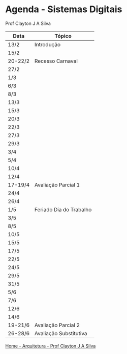# Agenda - Sistemas Digitais
Prof Clayton J A Silva

| Data | Tópico |
| ---- | ------ |
| 13/2 | Introdução | 
| 15/2 | |
| 20-22/2 | Recesso Carnaval |
| 27/2 | |
| 1/3 | |
| 6/3 | |
| 8/3 | |
| 13/3 | |
| 15/3 | |
| 20/3 | |
| 22/3 | |
| 27/3 | |
| 29/3 | |
| 3/4 | |
| 5/4 | |
| 10/4 | |
| 12/4 | |
| 17-19/4 | Avaliação Parcial 1 |
| 24/4 | |
| 26/4 | |
| 1/5 | Feriado Dia do Trabalho |
| 3/5 | |
| 8/5 | |
| 10/5 | |
| 15/5 | |
| 17/5 | |
| 22/5 | |
| 24/5 | |
| 29/5 | |
| 31/5 | |
| 5/6 | |
| 7/6 | |
| 12/6 | |
| 14/6 | |
| 19-21/6 | Avaliação Parcial 2 |
| 26-28/6 | Avaliação Substitutiva |

[Home - Arquitetura - Prof Clayton J A Silva](https://github.com/claytonjasilva/claytonjasilva.github.io/blob/main/arq.md)

